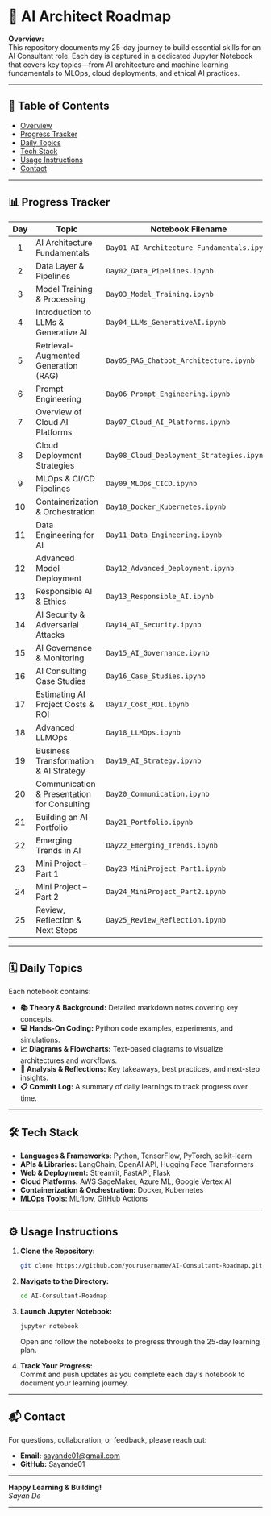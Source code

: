 # 🚀 AI Architect Roadmap
**Overview:**  
This repository documents my 25-day journey to build essential skills for an AI Consultant role. Each day is captured in a dedicated Jupyter Notebook that covers key topics—from AI architecture and machine learning fundamentals to MLOps, cloud deployments, and ethical AI practices.

---

## 📑 Table of Contents

- [Overview](#-ai-architect-roadmap--25-days-to-master-ai-consulting)
- [Progress Tracker](#-progress-tracker)
- [Daily Topics](#-daily-topics)
- [Tech Stack](#-tech-stack)
- [Usage Instructions](#-usage-instructions)
- [Contact](#-contact)

---

## 📊 Progress Tracker

| **Day** | **Topic**                                      | **Notebook Filename**                              |
|:-------:|------------------------------------------------|----------------------------------------------------|
| 1       | AI Architecture Fundamentals                   | `Day01_AI_Architecture_Fundamentals.ipynb`         |
| 2       | Data Layer & Pipelines                         | `Day02_Data_Pipelines.ipynb`                       |
| 3       | Model Training & Processing                    | `Day03_Model_Training.ipynb`                       |
| 4       | Introduction to LLMs & Generative AI           | `Day04_LLMs_GenerativeAI.ipynb`                    |
| 5       | Retrieval-Augmented Generation (RAG)           | `Day05_RAG_Chatbot_Architecture.ipynb`             |
| 6       | Prompt Engineering                             | `Day06_Prompt_Engineering.ipynb`                   |
| 7       | Overview of Cloud AI Platforms                 | `Day07_Cloud_AI_Platforms.ipynb`                   |
| 8       | Cloud Deployment Strategies                    | `Day08_Cloud_Deployment_Strategies.ipynb`          |
| 9       | MLOps & CI/CD Pipelines                        | `Day09_MLOps_CICD.ipynb`                           |
| 10      | Containerization & Orchestration               | `Day10_Docker_Kubernetes.ipynb`                    |
| 11      | Data Engineering for AI                        | `Day11_Data_Engineering.ipynb`                     |
| 12      | Advanced Model Deployment                      | `Day12_Advanced_Deployment.ipynb`                  |
| 13      | Responsible AI & Ethics                        | `Day13_Responsible_AI.ipynb`                       |
| 14      | AI Security & Adversarial Attacks              | `Day14_AI_Security.ipynb`                          |
| 15      | AI Governance & Monitoring                     | `Day15_AI_Governance.ipynb`                        |
| 16      | AI Consulting Case Studies                     | `Day16_Case_Studies.ipynb`                         |
| 17      | Estimating AI Project Costs & ROI              | `Day17_Cost_ROI.ipynb`                             |
| 18      | Advanced LLMOps                                | `Day18_LLMOps.ipynb`                               |
| 19      | Business Transformation & AI Strategy          | `Day19_AI_Strategy.ipynb`                          |
| 20      | Communication & Presentation for Consulting    | `Day20_Communication.ipynb`                        |
| 21      | Building an AI Portfolio                       | `Day21_Portfolio.ipynb`                            |
| 22      | Emerging Trends in AI                          | `Day22_Emerging_Trends.ipynb`                      |
| 23      | Mini Project – Part 1                          | `Day23_MiniProject_Part1.ipynb`                    |
| 24      | Mini Project – Part 2                          | `Day24_MiniProject_Part2.ipynb`                    |
| 25      | Review, Reflection & Next Steps                | `Day25_Review_Reflection.ipynb`                    |

---

## 🗓 Daily Topics

Each notebook contains:

- **📚 Theory & Background:** Detailed markdown notes covering key concepts.  
- **💻 Hands-On Coding:** Python code examples, experiments, and simulations.  
- **📈 Diagrams & Flowcharts:** Text-based diagrams to visualize architectures and workflows.  
- **📝 Analysis & Reflections:** Key takeaways, best practices, and next-step insights.  
- **📋 Commit Log:** A summary of daily learnings to track progress over time.

---

## 🛠 Tech Stack

- **Languages & Frameworks:** Python, TensorFlow, PyTorch, scikit-learn  
- **APIs & Libraries:** LangChain, OpenAI API, Hugging Face Transformers  
- **Web & Deployment:** Streamlit, FastAPI, Flask  
- **Cloud Platforms:** AWS SageMaker, Azure ML, Google Vertex AI  
- **Containerization & Orchestration:** Docker, Kubernetes  
- **MLOps Tools:** MLflow, GitHub Actions

---

## ⚙️ Usage Instructions

1. **Clone the Repository:**  
   ```bash
   git clone https://github.com/yourusername/AI-Consultant-Roadmap.git
   ```

2. **Navigate to the Directory:**  
   ```bash
   cd AI-Consultant-Roadmap
   ```

3. **Launch Jupyter Notebook:**  
   ```bash
   jupyter notebook
   ```
   Open and follow the notebooks to progress through the 25-day learning plan.

4. **Track Your Progress:**  
   Commit and push updates as you complete each day's notebook to document your learning journey.

---

## 📬 Contact

For questions, collaboration, or feedback, please reach out:

- **Email:** sayande01@gmail.com 
- **GitHub:** Sayande01

---

**Happy Learning & Building!**  
*Sayan De*

---
